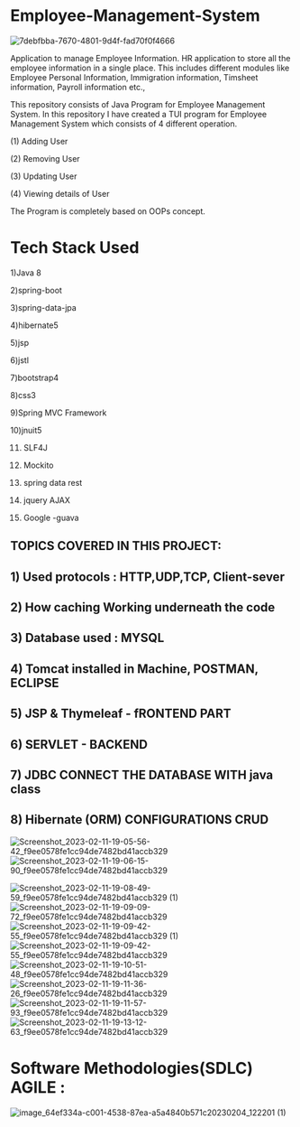 # Employee-Management-System 
![7debfbba-7670-4801-9d4f-fad70f0f4666](https://user-images.githubusercontent.com/93249038/215545052-88e9a412-7608-42e8-ba66-ab7af23aafe2.gif)


   Application to manage Employee Information. HR application to store all the employee information in a single place. This includes different modules like Employee Personal Information, Immigration information, Timsheet information, Payroll information etc.,

 This repository consists of Java Program for Employee Management System. In this repository I have created a TUI program for Employee Management System which consists of 4 different operation.

(1) Adding User

(2) Removing User

(3) Updating User

(4) Viewing details of User

The Program is completely based on OOPs concept.



# Tech Stack Used

1)Java 8   

2)spring-boot 

3)spring-data-jpa 

4)hibernate5 

5)jsp 

6)jstl  

7)bootstrap4 

8)css3

9)Spring MVC Framework 

10)jnuit5 

11) SLF4J 

12) Mockito

13) spring data rest 

14) jquery AJAX  

15) Google -guava 

## TOPICS COVERED IN THIS PROJECT:

 ## 1) Used protocols : HTTP,UDP,TCP, Client-sever 
   
 ## 2) How caching Working underneath the code 

 ## 3) Database used : MYSQL 
 
 ## 4) Tomcat installed in Machine, POSTMAN, ECLIPSE 
 
 ## 5) JSP & Thymeleaf - fRONTEND PART
 
 ## 6) SERVLET - BACKEND
 
 ## 7) JDBC CONNECT THE DATABASE WITH java class
 
 ## 8) Hibernate (ORM) CONFIGURATIONS CRUD 
 


![Screenshot_2023-02-11-19-05-56-42_f9ee0578fe1cc94de7482bd41accb329](https://user-images.githubusercontent.com/93249038/218262811-04843ba3-8655-445a-96f7-1749ad387c79.jpg)
![Screenshot_2023-02-11-19-06-15-90_f9ee0578fe1cc94de7482bd41accb329](https://user-images.githubusercontent.com/93249038/218262823-30c86d73-fa56-4247-a087-f80f1463b4ff.jpg)


![Screenshot_2023-02-11-19-08-49-59_f9ee0578fe1cc94de7482bd41accb329 (1)](https://user-images.githubusercontent.com/93249038/218262627-99737d83-fb96-42d7-a97b-9bba31a33756.jpg)
![Screenshot_2023-02-11-19-09-09-72_f9ee0578fe1cc94de7482bd41accb329](https://user-images.githubusercontent.com/93249038/218262634-ab5df624-07ee-440c-8403-e843ac1535b4.jpg)
![Screenshot_2023-02-11-19-09-42-55_f9ee0578fe1cc94de7482bd41accb329 (1)](https://user-images.githubusercontent.com/93249038/218262640-ac7e1c66-95cc-4919-9aef-282de30c5e73.jpg)
![Screenshot_2023-02-11-19-09-42-55_f9ee0578fe1cc94de7482bd41accb329](https://user-images.githubusercontent.com/93249038/218262650-7ab0dcd7-77e8-4a4d-9319-0a599b263e6c.jpg)
![Screenshot_2023-02-11-19-10-51-48_f9ee0578fe1cc94de7482bd41accb329](https://user-images.githubusercontent.com/93249038/218262655-156271cd-cc21-457d-b72b-d1bf52f41a89.jpg)
![Screenshot_2023-02-11-19-11-36-26_f9ee0578fe1cc94de7482bd41accb329](https://user-images.githubusercontent.com/93249038/218262668-1872471b-be31-43a7-8c2e-c5dc07a22aa6.jpg)
![Screenshot_2023-02-11-19-11-57-93_f9ee0578fe1cc94de7482bd41accb329](https://user-images.githubusercontent.com/93249038/218262681-66b9b3c5-8be3-47b6-a73f-2e14a1dd57e8.jpg)
![Screenshot_2023-02-11-19-13-12-63_f9ee0578fe1cc94de7482bd41accb329](https://user-images.githubusercontent.com/93249038/218262764-811e8abc-6cb4-4484-8356-a425d5214fea.jpg)

# Software Methodologies(SDLC) AGILE :

![image_64ef334a-c001-4538-87ea-a5a4840b571c20230204_122201 (1)](https://user-images.githubusercontent.com/93249038/216754329-d2b04ebe-b60e-4073-b902-7ad6a3637e15.jpg)

